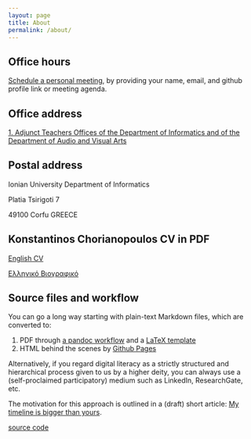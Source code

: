 ```yaml
---
layout: page
title: About
permalink: /about/
---
```


## Office hours
[Schedule a personal meeting](https://calendly.com/choko/office), by providing your name, email, and github profile link or meeting agenda.

## Office address
[1. Adjunct Teachers Offices of the Department of Informatics and of the      Department of Audio and Visual Arts](http://www.ionio.gr/central/en/map)

## Postal address
Ionian University
Department of Informatics

Platia Tsirigoti 7

49100 Corfu
GREECE

## Konstantinos Chorianopoulos CV in PDF
[English CV](/en/resume.pdf)

[Ελληνικό Βιογραφικό](/gr/resume.pdf)

## Source files and workflow
You can go a long way starting with plain-text Markdown files, which are converted to:

1. PDF through [a pandoc workflow](https://github.com/mrzool/cv-boilerplate) and a [LaTeX template](https://github.com/dartar/cvtex) 
2. HTML behind the scenes by [Github Pages](https://pages.github.com)

Alternatively, if you regard digital literacy as a strictly structured and hierarchical process given to us by a higher deity, you can always use a (self-proclaimed participatory) medium such as LinkedIn, ResearchGate, etc.

The motivation for this approach is outlined in a (draft) short article: [My timeline is bigger than yours](https://scholar.epidro.me/chorianopoulos_2020).

[source code](https://github.com/epidrome/vita)

